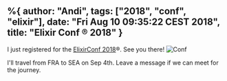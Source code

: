 %{ 
author: "Andi",
tags: ["2018", "conf", "elixir"],
date: "Fri Aug 10 09:35:22 CEST 2018",
title: "Elixir Conf ® 2018"
}
---
I just registered for the [ElixirConf 2018][]®. See you there!
![Conf](/assets/posts/2018/2018-08-10-ElixirConf2018-Bellevue.png)

I'll travel from FRA to SEA on Sep 4th. Leave a message if we can meet for the journey.


[ElixirConf 2018]: https://elixirconf.com/


